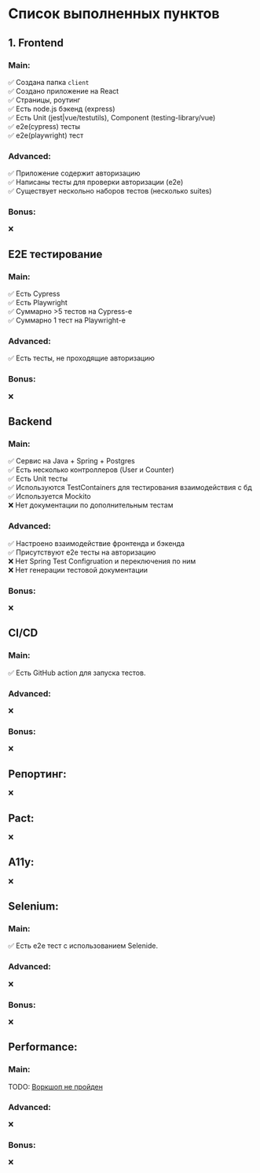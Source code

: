 # Список выполненных пунктов

## 1. Frontend

### Main:
✅ Создана папка `client`  
✅ Создано приложение на React  
✅ Страницы, роутинг  
✅ Есть node.js бэкенд (express)  
✅ Есть Unit (jest|vue/testutils), Component (testing-library/vue)  
✅ e2e(cypress) тесты  
✅ e2e(playwright) тест  

### Advanced:
✅ Приложение содержит авторизацию  
✅ Написаны тесты для проверки авторизации (e2e)  
✅ Существует нескольно наборов тестов (несколько suites)  

### Bonus:
❌

## Е2Е тестирование

### Main:  
✅ Есть Cypress  
✅ Есть Playwright  
✅ Суммарно >5 тестов на Cypress-е  
✅ Суммарно 1 тест на Playwright-е  

### Advanced:
✅ Есть тесты, не проходящие авторизацию  

### Bonus:
❌

## Backend

### Main:
✅ Сервис на Java + Spring + Postgres  
✅ Есть несколько контроллеров (User и Counter)  
✅ Есть Unit тесты  
✅ Используются TestContainers для тестирования взаимодействия с бд  
✅ Используется Mockito  
❌ Нет документации по дополнительным тестам  

### Advanced:
✅ Настроено взаимодействие фронтенда и бэкенда   
✅ Присутствуют е2е тесты на авторизацию  
❌ Нет Spring Test Configruation и переключения по ним  
❌ Нет генерации тестовой документации  

### Bonus:
❌

## CI/CD

### Main:
✅ Есть GitHub action для запуска тестов.

### Advanced:
❌

### Bonus:
❌

## Репортинг:
❌

## Pact:
❌

## A11y:
❌

## Selenium:

### Main:
✅ Есть e2e тест с использованием Selenide.  

### Advanced:
❌

### Bonus:
❌

## Performance:

### Main:
TODO: [Воркшоп не пройден](https://gitlab.com/tinkoff-performance-workshop-knisht)  

### Advanced:
❌

### Bonus:
❌